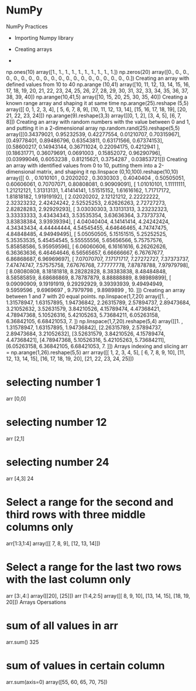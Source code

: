 # NumPy


NumPy Practices

* Importing Numpy library

* Creating arrays
* 
np.ones(10) 
array([1., 1., 1., 1., 1., 1., 1., 1., 1., 1.])
np.zeros(20)
array([0., 0., 0., 0., 0., 0., 0., 0., 0., 0., 0., 0., 0., 0., 0., 0., 0.,
       0., 0., 0.])
Creating an array with defined values from 10 to 40
np.arange (10,41)
array([10, 11, 12, 13, 14, 15, 16, 17, 18, 19, 20, 21, 22, 23, 24, 25, 26,
       27, 28, 29, 30, 31, 32, 33, 34, 35, 36, 37, 38, 39, 40])
np.arange(10,41,5)
array([10, 15, 20, 25, 30, 35, 40])
Creating a known range array and shaping it at same time
np.arange(25).reshape (5,5)
array([[ 0,  1,  2,  3,  4],
       [ 5,  6,  7,  8,  9],
       [10, 11, 12, 13, 14],
       [15, 16, 17, 18, 19],
       [20, 21, 22, 23, 24]])
np.arange(9).reshape(3,3)
array([[0, 1, 2],
       [3, 4, 5],
       [6, 7, 8]])
Creating an array with random numbers with the value between 0 and 1, and putting it in a 2-dimensional array
np.random.rand(25).reshape(5,5)
array([[0.34379021, 0.95232539, 0.42277554, 0.01210707, 0.70315967],
       [0.49778401, 0.89486796, 0.63543811, 0.63171566, 0.67374153],
       [0.58600217, 0.14943144, 0.36711024, 0.22094175, 0.4212941 ],
       [0.18631771, 0.36079691, 0.0691003 , 0.15852072, 0.96290796],
       [0.03999046, 0.6053238 , 0.81215621, 0.3754287 , 0.03853721]])
Creating an array with identified values from 0 to 10, putting them into a 2-dimensional matrix, and shaping it
np.linspace (0,10,100).reshape(10,10)
array([[ 0.        ,  0.1010101 ,  0.2020202 ,  0.3030303 ,  0.4040404 ,
         0.50505051,  0.60606061,  0.70707071,  0.80808081,  0.90909091],
       [ 1.01010101,  1.11111111,  1.21212121,  1.31313131,  1.41414141,
         1.51515152,  1.61616162,  1.71717172,  1.81818182,  1.91919192],
       [ 2.02020202,  2.12121212,  2.22222222,  2.32323232,  2.42424242,
         2.52525253,  2.62626263,  2.72727273,  2.82828283,  2.92929293],
       [ 3.03030303,  3.13131313,  3.23232323,  3.33333333,  3.43434343,
         3.53535354,  3.63636364,  3.73737374,  3.83838384,  3.93939394],
       [ 4.04040404,  4.14141414,  4.24242424,  4.34343434,  4.44444444,
         4.54545455,  4.64646465,  4.74747475,  4.84848485,  4.94949495],
       [ 5.05050505,  5.15151515,  5.25252525,  5.35353535,  5.45454545,
         5.55555556,  5.65656566,  5.75757576,  5.85858586,  5.95959596],
       [ 6.06060606,  6.16161616,  6.26262626,  6.36363636,  6.46464646,
         6.56565657,  6.66666667,  6.76767677,  6.86868687,  6.96969697],
       [ 7.07070707,  7.17171717,  7.27272727,  7.37373737,  7.47474747,
         7.57575758,  7.67676768,  7.77777778,  7.87878788,  7.97979798],
       [ 8.08080808,  8.18181818,  8.28282828,  8.38383838,  8.48484848,
         8.58585859,  8.68686869,  8.78787879,  8.88888889,  8.98989899],
       [ 9.09090909,  9.19191919,  9.29292929,  9.39393939,  9.49494949,
         9.5959596 ,  9.6969697 ,  9.7979798 ,  9.8989899 , 10.        ]])
Creating an array between 1 and 7 with 20 equal points.
np.linspace(1,7,20)
array([1.        , 1.31578947, 1.63157895, 1.94736842, 2.26315789,
       2.57894737, 2.89473684, 3.21052632, 3.52631579, 3.84210526,
       4.15789474, 4.47368421, 4.78947368, 5.10526316, 5.42105263,
       5.73684211, 6.05263158, 6.36842105, 6.68421053, 7.        ])
np.linspace(1,7,20).reshape(5,4)
array([[1.        , 1.31578947, 1.63157895, 1.94736842],
       [2.26315789, 2.57894737, 2.89473684, 3.21052632],
       [3.52631579, 3.84210526, 4.15789474, 4.47368421],
       [4.78947368, 5.10526316, 5.42105263, 5.73684211],
       [6.05263158, 6.36842105, 6.68421053, 7.        ]])
Arrays indexing and slicing
arr = np.arange(1,26).reshape(5,5)
arr
array([[ 1,  2,  3,  4,  5],
       [ 6,  7,  8,  9, 10],
       [11, 12, 13, 14, 15],
       [16, 17, 18, 19, 20],
       [21, 22, 23, 24, 25]])
# selecting number 1 
arr [0,0]

# selecting number 12 
arr [2,1]

# selecting number 24 
arr [4,3]
24
# Select a range for the second and third rows with three middle columns only

arr[1:3,1:4]
array([[ 7,  8,  9],
       [12, 13, 14]])
# Select a range for the last two rows with the last column only

arr [3:,4:]
array([[20],
       [25]])
arr [1:4,2:5]
array([[ 8,  9, 10],
       [13, 14, 15],
       [18, 19, 20]])
Arrays Opersations
# sum of all values in arr

arr.sum()
325
# sum of values in certain column 

arr.sum(axis=0)
array([55, 60, 65, 70, 75])
